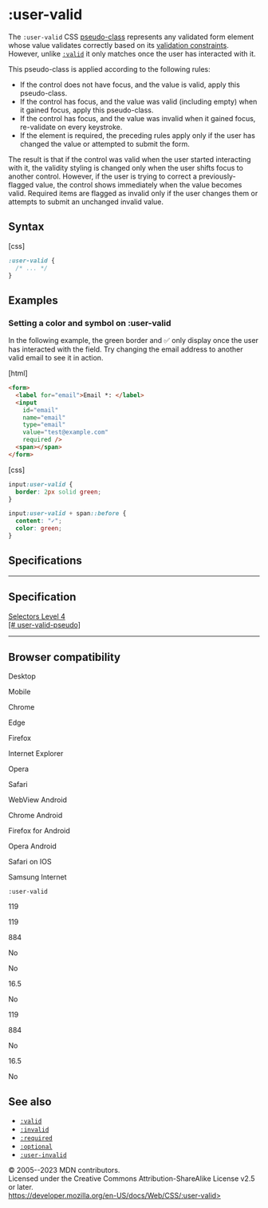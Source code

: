 :user-valid
===========

The `:user-valid` CSS [pseudo-class](pseudo-classes.md) represents any
validated form element whose value validates correctly based on its
[validation
constraints](https://developer.mozilla.org/en-US/docs/Learn/Forms#constraint_validation).
However, unlike [`:valid`](:valid) it only matches once the user has
interacted with it.

This pseudo-class is applied according to the following rules:

- If the control does not have focus, and the value is valid, apply
    this pseudo-class.
- If the control has focus, and the value was valid (including empty)
    when it gained focus, apply this pseudo-class.
- If the control has focus, and the value was invalid when it gained
    focus, re-validate on every keystroke.
- If the element is required, the preceding rules apply only if the
    user has changed the value or attempted to submit the form.

The result is that if the control was valid when the user started
interacting with it, the validity styling is changed only when the user
shifts focus to another control. However, if the user is trying to
correct a previously-flagged value, the control shows immediately when
the value becomes valid. Required items are flagged as invalid only if
the user changes them or attempts to submit an unchanged invalid value.

Syntax
------

[css]

```css
:user-valid {
  /* ... */
}
```

Examples
--------

### Setting a color and symbol on :user-valid

In the following example, the green border and ✅ only display once the
user has interacted with the field. Try changing the email address to
another valid email to see it in action.

[html]

```html
<form>
  <label for="email">Email *: </label>
  <input
    id="email"
    name="email"
    type="email"
    value="test@example.com"
    required />
  <span></span>
</form>
```

[css]

```css
input:user-valid {
  border: 2px solid green;
}

input:user-valid + span::before {
  content: "✓";
  color: green;
}
```

Specifications
--------------

  ------------------------------------------------------------------------------------

Specification
  ------------------------------------------------------------------------------------

  [Selectors Level 4\
  [\#
  user-valid-pseudo]](https://drafts.csswg.org/selectors/#user-valid-pseudo)

  ------------------------------------------------------------------------------------

Browser compatibility
---------------------

Desktop

Mobile

Chrome

Edge

Firefox

Internet Explorer

Opera

Safari

WebView Android

Chrome Android

Firefox for Android

Opera Android

Safari on IOS

Samsung Internet

`:user-valid`

119

119

884

No

No

16.5

No

119

884

No

16.5

No

See also
--------

- [`:valid`](:valid)
- [`:invalid`](:invalid)
- [`:required`](:required)
- [`:optional`](:optional)
- [`:user-invalid`](:user-invalid)

© 2005--2023 MDN contributors.\
Licensed under the Creative Commons Attribution-ShareAlike License v2.5
or later.\
https://developer.mozilla.org/en-US/docs/Web/CSS/:user-valid>
